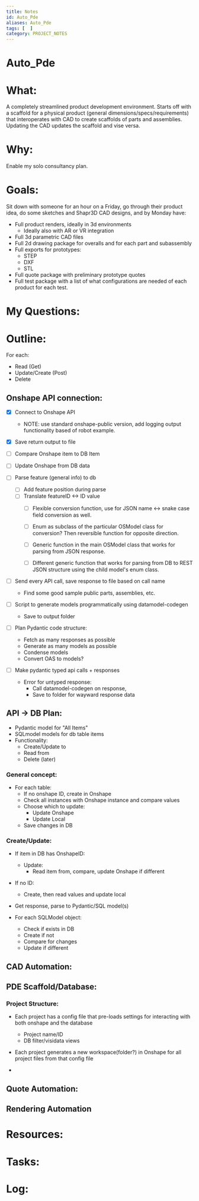 ```yaml
---
title: Notes
id: Auto_Pde
aliases: Auto_Pde
tags: [  ]
category: PROJECT_NOTES
---
```

# Auto_Pde

# What:
A completely streamlined product development environment. Starts off with a scaffold for a physical product (general dimensions/specs/requirements) that interoperates with CAD to create scaffolds of parts and assemblies. Updating the CAD updates the scaffold and vise versa. 

# Why:
Enable my solo consultancy plan. 

# Goals:
Sit down with someone for an hour on a Friday, go through their product idea, do some sketches and Shapr3D CAD designs, and by Monday have:
- Full product renders, ideally in 3d environments
    - Ideally also with AR or VR integration
- Full 3d parametric CAD files
- Full 2d drawing package for overalls and for each part and subassembly
- Full exports for prototypes:
    - STEP
    - DXF
    - STL 
- Full quote package with preliminary prototype quotes
- Full test package with a list of what configurations are needed of each product for each test. 


# My Questions:


# Outline:
For each: 
- Read (Get)
- Update/Create (Post)
- Delete

## Onshape API connection:
- [x] Connect to Onshape API
    - NOTE: use standard onshape-public version, add logging output functionality based of robot example. 
- [x] Save return output to file
- [ ] Compare Onshape item to DB Item
- [ ] Update Onshape from DB data

- [ ] Parse feature (general info) to db
    - [ ] Add feature position during parse
    - [ ] Translate featureID <-> ID value
        - [ ] Flexible conversion function, use for JSON name <-> snake case field conversion as well. 
        - [ ] Enum as subclass of the particular OSModel class for conversion? Then reversible function for opposite direction.
        - [ ] Generic function in the main OSModel class that works for parsing from JSON response.
        - [ ] Different generic function that works for parsing from DB to REST JSON structure using the child model's enum class. 



- [ ] Send every API call, save response to file based on call name
    - Find some good sample public parts, assemblies, etc.
- [ ] Script to generate models programmatically using datamodel-codegen
    - Save to output folder
- [ ] Plan Pydantic code structure:
    - Fetch as many responses as possible
    - Generate as many models as possible
    - Condense models
    - Convert OAS to models?
- [ ] Make pydantic typed api calls + responses
    - Error for untyped response:
        - Call datamodel-codegen on response, 
        - Save to folder for wayward response data

## API -> DB Plan:
- Pydantic model for "All Items"
- SQLmodel models for db table items
- Functionality:
    - Create/Update to
    - Read from
    - Delete (later)

### General concept:
- For each table:
    - If no onshape ID, create in Onshape
    - Check all instances with Onshape instance and compare values
    - Choose which to update:
        - Update Onshape
        - Update Local
    - Save changes in DB




### Create/Update:
- If item in DB has OnshapeID:
    - Update:
        - Read item from, compare, update Onshape if different
- If no ID:
    - Create, then read values and update local


- Get response, parse to Pydantic/SQL  model(s)
- For each SQLModel object:
    - Check if exists in DB
    - Create if not
    - Compare for changes
    - Update if different

## CAD Automation:

## PDE Scaffold/Database:
### Project Structure:
- Each project has a config file that pre-loads settings for interacting with both onshape and the database
    - Project name/ID
    - DB filter/visidata views

- Each project generates a new workspace(folder?) in Onshape for all project files from that config file
- 



## Quote Automation:

## Rendering Automation



# Resources:


# Tasks:


# Log: